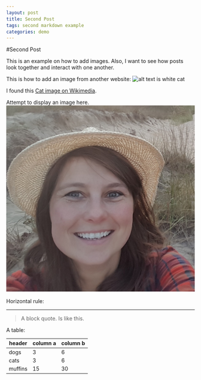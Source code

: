 ```yaml
---
layout: post
title: Second Post
tags: second markdown example
categories: demo
---
```


#Second Post

This is an example on how to add images. Also, I want to see how posts look together and interact with one another.

This is how to add an image from another website:
![alt text is white cat](https://upload.wikimedia.org/wikipedia/commons/thumb/b/b1/VAN_CAT.png/480px-VAN_CAT.png)

I found this [Cat image on Wikimedia](https://commons.wikimedia.org/wiki/File:VAN_CAT.png).

Attempt to display an image here.
![GitHub Logo](/_data/images/MJH_Web1.jpg)


Horizontal rule:

--------------

> A block quote.
> Is like this.

A table:

| header | column a | column b |
| --- | --- | --- |
| dogs | 3 | 6 |
| cats | 3 | 6 |
| muffins | 15 | 30 |
